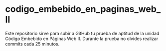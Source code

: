 # codigo_embebido_en_paginas_web_II
Este repositorio sirve para subir a GitHub tu prueba de aptitud de la unidad Código Embebido en Páginas Web II. 
Durante la prueba no olvides realizar commits cada 25 minutos.
